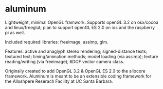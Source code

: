 aluminum
========

Lightweight, minimal OpenGL framwork. Supports openGL 3.2 on osx/cocoa and linux/freeglut; plan to support openGL ES 2.0 on ios and the raspberry pi as well.

Included required libraries: freeimage, assimp, glm.

Features: active and anaglyph stereo rendering; signed-distance texts; textured text; timing/animation methods; model loading (via assimp); texture reading/writing (via freeimage); 6DOF vector camera class. 

Originally created to add OpenGL 3.2 & OpenGL ES 2.0 to the allocore framework. Aluminum is meant to be an extensible coding framework for the Alloshpere Reserach Facility at UC Santa Barbara.



